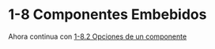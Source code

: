 # 1-8 Componentes Embebidos

Ahora continua con [1-8.2 Opciones de un componente](1-8-opciones-de-un-componente.md)
